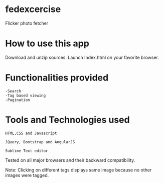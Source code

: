# fedexcercise
Flicker photo fetcher

# How  to use this app

  Download and unzip sources. Launch Index.html on your favorite browser.

# Functionalities provided 

    -Search
    -Tag based viewing
    -Pagination
  
# Tools and Technologies used
    HTML,CSS and Javascript
  
    JQuery, Bootstrap and AngularJS
  
    Sublime Text editor 
  
  
Tested on all major browsers and their backward compatibility. 

Note: Clicking on different tags displays same image because no other images were tagged. 




 
